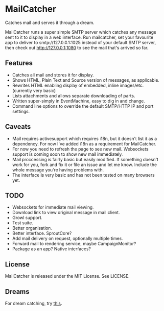 # MailCatcher

Catches mail and serves it through a dream.

MailCatcher runs a super simple SMTP server which catches any message sent to it to display in a web interface. Run mailcatcher, set your favourite app to deliver to smtp://127.0.0.1:1025 instead of your default SMTP server, then check out http://127.0.0.1:1080 to see the mail that's arrived so far.

## Features

* Catches all mail and stores it for display.
* Shows HTML, Plain Text and Source version of messages, as applicable.
* Rewrites HTML enabling display of embedded, inline images/etc. (currently very basic)
* Lists attachments and allows separate downloading of parts.
* Written super-simply in EventMachine, easy to dig in and change.
* Command line options to override the default SMTP/HTTP IP and port settings.

## Caveats

* Mail requires activesupport which requires i18n, but it doesn't list it as a dependency. For now I've added i18n as a requirement for MailCatcher.
* For now you need to refresh the page to see new mail. Websockets support is coming soon to show new mail immediately.
* Mail proccessing is fairly basic but easily modified. If something doesn't work for you, fork and fix it or file an issue and let me know. Include the whole message you're having problems with.
* The interface is very basic and has not been tested on many browsers yet.

## TODO

* Websockets for immediate mail viewing.
* Download link to view original message in mail client.
* Growl support.
* Test suite.
* Better organisation.
* Better interface. SproutCore?
* Add mail delivery on request, optionally multiple times.
* Forward mail to rendering service, maybe CampaignMonitor?
* Package as an app? Native interfaces?

## License

MailCatcher is released under the MIT License. See LICENSE.

## Dreams

For dream catching, try [this](http://goo.gl/kgbh).